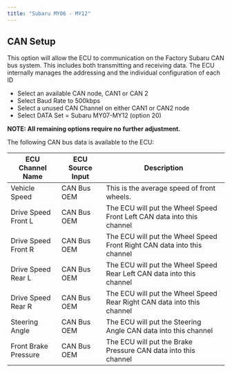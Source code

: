 ```yaml
---
title: "Subaru MY06 - MY12"
---
```


## CAN Setup
This option will allow the ECU to communication on the Factory Subaru CAN bus system. This includes both transmitting and receiving data. The ECU internally manages the addressing and the individual configuration of each ID

* Select an available CAN node, CAN1 or CAN 2
* Select Baud Rate to 500kbps
* Select a unused CAN Channel on either CAN1 or CAN2 node
* Select DATA Set = Subaru MY07-MY12 (option 20)

**NOTE: All remaining options require no further adjustment.**


The following CAN bus data is available to the ECU:

| **ECU Channel Name** | **ECU Source Input** | **Description** |
| -------------------- | -------------------- | --------------- |
| Vehicle Speed | CAN Bus OEM | This is the average speed of front wheels. |
| Drive Speed Front L | CAN Bus OEM | The ECU will put the Wheel Speed Front Left CAN data into this channel |
| Drive Speed Front R | CAN Bus OEM | The ECU will put the Wheel Speed Front Right CAN data into this channel |
| Drive Speed Rear L | CAN Bus OEM | The ECU will put the Wheel Speed Rear Left CAN data into this channel |
| Drive Speed Rear R | CAN Bus OEM | The ECU will put the Wheel Speed Rear Right CAN data into this channel |
| Steering Angle | CAN Bus OEM | The ECU will put the Steering Angle CAN data into this channel |
| Front Brake Pressure | CAN Bus OEM | The ECU will put the Brake Pressure CAN data into this channel |
